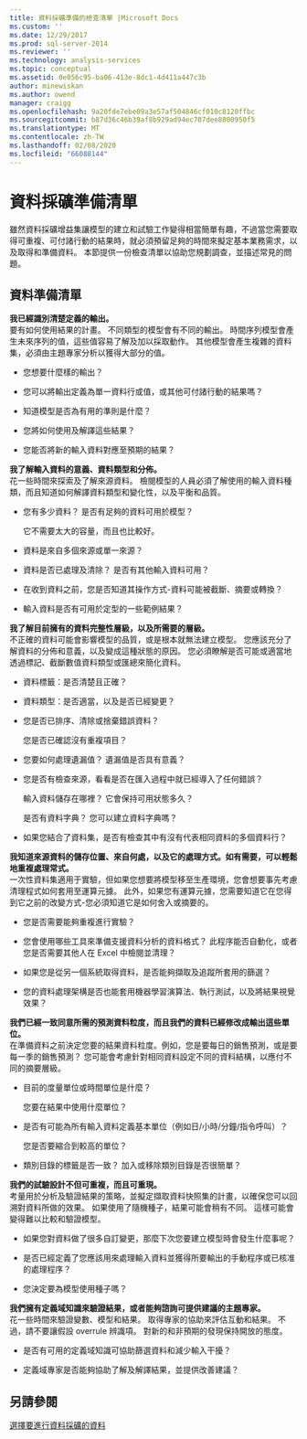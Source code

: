 ```yaml
---
title: 資料採礦準備的檢查清單 |Microsoft Docs
ms.custom: ''
ms.date: 12/29/2017
ms.prod: sql-server-2014
ms.reviewer: ''
ms.technology: analysis-services
ms.topic: conceptual
ms.assetid: 0e056c95-ba06-413e-8dc1-4d411a447c3b
author: minewiskan
ms.author: owend
manager: craigg
ms.openlocfilehash: 9a20fde7ebe09a3e57af504846cf010c8120ffbc
ms.sourcegitcommit: b87d36c46b39af8b929ad94ec707dee8800950f5
ms.translationtype: MT
ms.contentlocale: zh-TW
ms.lasthandoff: 02/08/2020
ms.locfileid: "66088144"
---
```

# <a name="checklist-of-preparation-for-data-mining"></a>資料採礦準備清單
  雖然資料採礦增益集讓模型的建立和試驗工作變得相當簡單有趣，不過當您需要取得可重複、可付諸行動的結果時，就必須預留足夠的時間來擬定基本業務需求，以及取得和準備資料。 本節提供一份檢查清單以協助您規劃調查，並描述常見的問題。  
  
## <a name="checklist-of-data-preparation"></a>資料準備清單  
 **我已經識別清楚定義的輸出。**  
 要有如何使用結果的計畫。 不同類型的模型會有不同的輸出。 時間序列模型會產生未來序列的值，這些值容易了解及加以採取動作。 其他模型會產生複雜的資料集，必須由主題專家分析以獲得大部分的值。  
  
-   您想要什麼樣的輸出？  
  
-   您可以將輸出定義為單一資料行或值，或其他可付諸行動的結果嗎？  
  
-   知道模型是否為有用的準則是什麼？  
  
-   您將如何使用及解譯這些結果？  
  
-   您能否將新的輸入資料對應至預期的結果？  
  
 **我了解輸入資料的意義、資料類型和分佈。**  
 花一些時間來探索及了解來源資料。 檢閱模型的人員必須了解使用的輸入資料種類，而且知道如何解譯資料類型和變化性，以及平衡和品質。  
  
-   您有多少資料？ 是否有足夠的資料可用於模型？  
  
     它不需要太大的容量，而且也比較好。  
  
-   資料是來自多個來源或單一來源？  
  
-   資料是否已處理及清除？ 是否有其他輸入資料可用？  
  
-   在收到資料之前，您是否知道其操作方式-資料可能被截斷、摘要或轉換？  
  
-   輸入資料是否有可用於定型的一些範例結果？  
  
 **我了解目前擁有的資料完整性層級，以及所需要的層級。**  
 不正確的資料可能會影響模型的品質，或是根本就無法建立模型。 您應該充分了解資料的分佈和意義，以及變成這種狀態的原因。 您必須瞭解是否可能或適當地透過標記、截斷數值資料類型或匯總來簡化資料。  
  
-   資料標籤：是否清楚且正確？  
  
-   資料類型：是否適當，以及是否已經變更？  
  
-   您是否已排序、清除或捨棄錯誤資料？  
  
     您是否已確認沒有重複項目？  
  
-   您要如何處理遺漏值？ 遺漏值是否具有意義？  
  
-   您是否有檢查來源，看看是否在匯入過程中就已經導入了任何錯誤？  
  
     輸入資料儲存在哪裡？ 它會保持可用狀態多久？  
  
     是否有資料字典？ 您可以建立資料字典嗎？  
  
-   如果您結合了資料集，是否有檢查其中有沒有代表相同資料的多個資料行？  
  
 **我知道來源資料的儲存位置、來自何處，以及它的處理方式。如有需要，可以輕鬆地重複處理常式。**  
 一次性資料集適用于實驗，但如果您想要將模型移至生產環境，您會想要事先考慮清理程式如何套用至運算元據。 此外，如果您有運算元據，您需要知道它在您得到它之前的改變方式-您必須知道它是如何舍入或摘要的。  
  
-   您是否需要能夠重複進行實驗？  
  
-   您會使用哪些工具來準備支援資料分析的資料格式？ 此程序能否自動化，或者您是否需要其他人在 Excel 中檢閱並清理？  
  
-   如果您是從另一個系統取得資料，是否能夠擷取及追蹤所套用的篩選？  
  
-   您的資料處理架構是否也能套用機器學習演算法、執行測試，以及將結果視覺效果？  
  
 **我們已經一致同意所需的預測資料粒度，而且我們的資料已經修改成輸出這些單位。**  
 在準備資料之前決定您要的結果資料粒度。例如，您是要每日的銷售預測，或是要每一季的銷售預測？ 您可能會考慮針對相同資料設定不同的資料結構，以應付不同的摘要層級。  
  
-   目前的度量單位或時間單位是什麼？  
  
     您要在結果中使用什麼單位？  
  
-   是否有可能為所有輸入資料定義基本單位（例如日/小時/分鐘/指令呼叫）？  
  
     您是否要縮合到較高的單位？  
  
-   類別目錄的標籤是否一致？ 加入或移除類別目錄是否很簡單？  
  
 **我們的試驗設計不但可重複，而且可重現。**  
 考量用於分析及驗證結果的策略，並擬定擷取資料快照集的計畫，以確保您可以回溯對資料所做的效果。 如果使用了隨機種子，結果可能會稍有不同。 這樣可能會變得難以比較和驗證模型。  
  
-   如果您對資料做了很多自訂變更，那麼下次您要建立模型時會發生什麼事呢？  
  
-   是否已經定義了您應該用來處理輸入資料並獲得所要輸出的手動程序或已核准的處理程序？  
  
-   您決定要為模型使用種子嗎？  
  
 **我們擁有定義域知識來驗證結果，或者能夠諮詢可提供建議的主題專家。**  
 花一些時間來驗證變數、模型和結果。 取得專家的協助來評估互動和結果。 不過，請不要讓假設 overrule 辨識項。 對新的和非預期的發現保持開放的態度。  
  
-   是否有可用的定義域知識可協助篩選資料和減少輸入干擾？  
  
-   定義域專家是否能夠協助了解及解譯結果，並提供改善建議？  
  
## <a name="see-also"></a>另請參閱  
 [選擇要進行資料採礦的資料](choosing-data-for-data-mining.md)  
  
  
